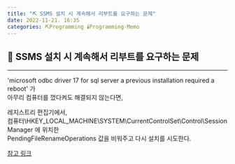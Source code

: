 ```yaml
---
title: "⛏️ SSMS 설치 시 계속해서 리부트를 요구하는 문제"
date: 2022-11-21. 16:35
categories: ⛏️Programming 🕯️Programming-Memo
---
```


## 💎 SSMS 설치 시 계속해서 리부트를 요구하는 문제

---

'microsoft odbc driver 17 for sql server a previous installation required a reboot' 가  
아무리 컴퓨터를 껐다켜도 해결되지 않는다면,  

레지스트리 편집기에서,  
컴퓨터\HKEY_LOCAL_MACHINE\SYSTEM\CurrentControlSet\Control\Session Manager 에 위치한  
PendingFileRenameOperations 값을 비워주고 다시 설치를 시도한다.  

[참고 링크](https://stackoverflow.com/questions/62261436/how-to-fix-endless-reboot-loop-installing-microsoft-odbc-driver-17-message-a)
